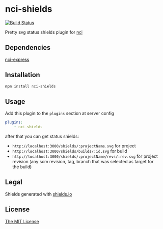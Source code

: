 # nci-shields
[![Build Status](https://travis-ci.org/node-ci/nci-shields.svg?branch=master)](https://travis-ci.org/node-ci/nci-shields)

Pretty svg status shields plugin for [nci](https://github.com/node-ci/nci)

## Dependencies

[nci-express](https://github.com/node-ci/nci-express)

## Installation

```sh
npm install nci-shields
```

## Usage

Add this plugin to the `plugins` section at server config
```yml
plugins:
    - nci-shields
```
after that you can get status shields:

* `http://localhost:3000/shields/:projectName.svg` for project
* `http://localhost:3000/shields/builds/:id.svg` for build
* `http://localhost:3000/shields/:projectName/revs/:rev.svg` for project revision
(any scm revision, tag, branch that was selected as target for the build)

## Legal

Shields generated with [shields.io](http://shields.io/)

## License

[The MIT License](https://raw.githubusercontent.com/node-ci/nci-shields/master/LICENSE)
